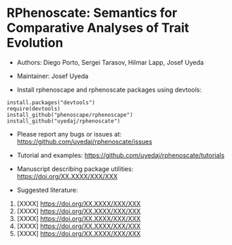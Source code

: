 # RPhenoscate: Semantics for Comparative Analyses of Trait Evolution # 

-   Authors: Diego Porto, Sergei Tarasov, Hilmar Lapp, Josef Uyeda
-   Maintainer: Josef Uyeda


-   Install rphenoscape and rphenoscate packages using devtools:
```
install.packages("devtools")
require(devtools)
install_github("phenoscape/rphenoscape")
install_github("uyedaj/rphenoscate")
```


-   Please report any bugs or issues at:
https://github.com/uyedaj/rphenoscate/issues


-   Tutorial and examples:
https://github.com/uyedaj/rphenoscate/tutorials


-   Manuscript describing package utilities:
https://doi.org/XX.XXXX/XXX/XXX


-   Suggested literature:
1. [XXXX] https://doi.org/XX.XXXX/XXX/XXX
2. [XXXX] https://doi.org/XX.XXXX/XXX/XXX
3. [XXXX] https://doi.org/XX.XXXX/XXX/XXX
4. [XXXX] https://doi.org/XX.XXXX/XXX/XXX
5. [XXXX] https://doi.org/XX.XXXX/XXX/XXX
